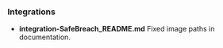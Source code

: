 
### Integrations
- __integration-SafeBreach_README.md__
Fixed image paths in documentation.

<!--
### IncidentFields
- __SafeBreach Simulation Id__
-->